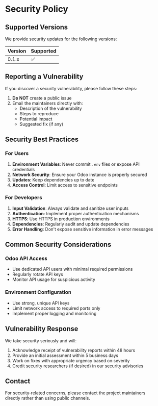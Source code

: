 # Security Policy

## Supported Versions

We provide security updates for the following versions:

| Version | Supported          |
| ------- | ------------------ |
| 0.1.x   | :white_check_mark: |

## Reporting a Vulnerability

If you discover a security vulnerability, please follow these steps:

1. **Do NOT** create a public issue
2. Email the maintainers directly with:
   - Description of the vulnerability
   - Steps to reproduce
   - Potential impact
   - Suggested fix (if any)

## Security Best Practices

### For Users

1. **Environment Variables**: Never commit `.env` files or expose API credentials
2. **Network Security**: Ensure your Odoo instance is properly secured
3. **Updates**: Keep dependencies up to date
4. **Access Control**: Limit access to sensitive endpoints

### For Developers

1. **Input Validation**: Always validate and sanitize user inputs
2. **Authentication**: Implement proper authentication mechanisms
3. **HTTPS**: Use HTTPS in production environments
4. **Dependencies**: Regularly audit and update dependencies
5. **Error Handling**: Don't expose sensitive information in error messages

## Common Security Considerations

### Odoo API Access
- Use dedicated API users with minimal required permissions
- Regularly rotate API keys
- Monitor API usage for suspicious activity

### Environment Configuration
- Use strong, unique API keys
- Limit network access to required ports only
- Implement proper logging and monitoring

## Vulnerability Response

We take security seriously and will:

1. Acknowledge receipt of vulnerability reports within 48 hours
2. Provide an initial assessment within 5 business days
3. Work on fixes with appropriate urgency based on severity
4. Credit security researchers (if desired) in our security advisories

## Contact

For security-related concerns, please contact the project maintainers directly rather than using public channels.
